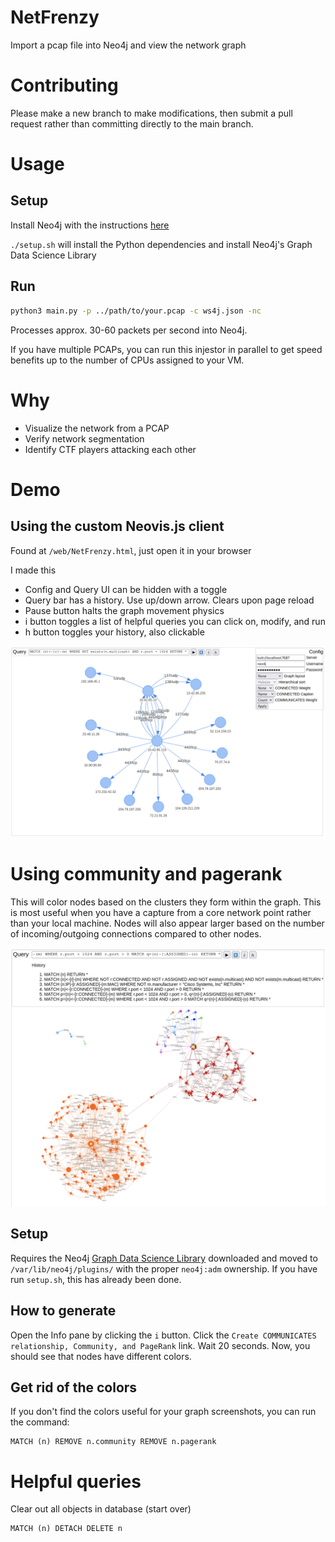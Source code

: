 # NetFrenzy
Import a pcap file into Neo4j and view the network graph

# Contributing

Please make a new branch to make modifications, then submit a pull request rather than committing directly to the main branch.

# Usage

## Setup

Install Neo4j with the instructions [here](https://www.digitalocean.com/community/tutorials/how-to-install-and-configure-neo4j-on-ubuntu-20-04)

`./setup.sh` will install the Python dependencies and install Neo4j's Graph Data Science Library

## Run

```bash
python3 main.py -p ../path/to/your.pcap -c ws4j.json -nc
```

Processes approx. 30-60 packets per second into Neo4j.

If you have multiple PCAPs, you can run this injestor in parallel to get speed benefits up to the number of CPUs assigned to your VM.

# Why

 - Visualize the network from a PCAP
 - Verify network segmentation
 - Identify CTF players attacking each other

# Demo

## Using the custom Neovis.js client

Found at `/web/NetFrenzy.html`, just open it in your browser

I made this

 - Config and Query UI can be hidden with a toggle
 - Query bar has a history. Use up/down arrow. Clears upon page reload
 - Pause button halts the graph movement physics
 - i button toggles a list of helpful queries you can click on, modify, and run
 - h button toggles your history, also clickable

![Preview](/screenshots/neovis-demo.png "Neovis.js client")

# Using community and pagerank

This will color nodes based on the clusters they form within the graph. This is most useful when you have a capture from a core network point rather than your local machine. Nodes will also appear larger based on the number of incoming/outgoing connections compared to other nodes.

![Preview](/screenshots/community.png "Community and PageRank")

## Setup

Requires the Neo4j [Graph Data Science Library](https://neo4j.com/download-center/#algorithms) downloaded and moved to `/var/lib/neo4j/plugins/` with the proper `neo4j:adm` ownership. If you have run `setup.sh`, this has already been done.

## How to generate

Open the Info pane by clicking the `i` button. Click the `Create COMMUNICATES relationship, Community, and PageRank` link. Wait 20 seconds. Now, you should see that nodes have different colors.

## Get rid of the colors

If you don't find the colors useful for your graph screenshots, you can run the command:

```
MATCH (n) REMOVE n.community REMOVE n.pagerank
```

# Helpful queries

Clear out all objects in database (start over)

```
MATCH (n) DETACH DELETE n
```
